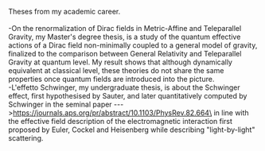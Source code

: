 Theses from my academic career.\
\
-On the renormalization of Dirac fields in Metric-Affine and Teleparallel Gravity, my Master's degree thesis, is a study of the quantum effective actions of a Dirac field non-minimally coupled to a general model of gravity, finalized to the comparison between General Relativity and Teleparallel Gravity at quantum level. My result shows that although dynamically equivalent at classical level, these theories do not share the same properties once quantum fields are introduced into the picture.
\
-L'effetto Schwinger, my undergraduate thesis, is about the Schwinger effect, first hypothesised by Sauter, and later quantitatively computed by Schwinger in the seminal paper --->https://journals.aps.org/pr/abstract/10.1103/PhysRev.82.664\
in line with the effective field description of the electromagnetic interaction first proposed by Euler, Cockel and Heisenberg while describing "light-by-light" scattering.
